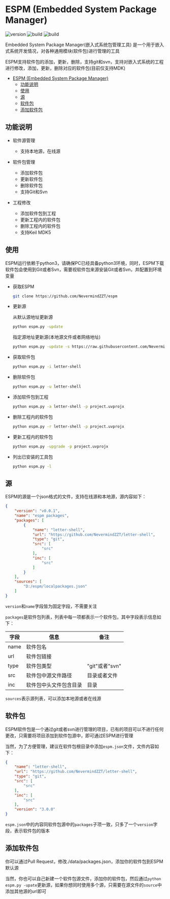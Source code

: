 # ESPM (Embedded System Package Manager)

![version](https://img.shields.io/badge/version-0.0.1-brightgreen.svg)
![build](https://img.shields.io/badge/build-2020.04.16-brightgreen.svg)
![build](https://img.shields.io/badge/license-MIT-brightgreen.svg)

Embedded System Package Manager(嵌入式系统包管理工具) 是一个用于嵌入式系统开发情况，对各种通用模块(软件包)进行管理的工具

ESPM支持软件包的添加，更新，删除，支持git和svn，支持对嵌入式系统的工程进行修改，添加，更新，删除对应的软件包(目前仅支持MDK)

- [ESPM (Embedded System Package Manager)](#espm-embedded-system-package-manager)
  - [功能说明](#功能说明)
  - [使用](#使用)
  - [源](#源)
  - [软件包](#软件包)
  - [添加软件包](#添加软件包)

## 功能说明

- 软件源管理

  - 支持本地源，在线源

- 软件包管理

  - 添加软件包
  - 更新软件包
  - 删除软件包
  - 支持Git和Svn

- 工程修改

  - 添加软件包到工程
  - 更新工程内的软件包
  - 删除工程内的软件包
  - 支持Keil MDK5

## 使用

ESPM运行依赖于python3，请确保PC已经具备python3环境，同时，ESPM下载软件包会使用到Git或者Svn，需要视软件包来源安装Git或者Svn，并配置到环境变量

- 获取ESPM

    ```sh
    git clone https://github.com/NevermindZZT/espm
    ```

- 更新源

    从默认源地址更新源

    ```sh
    python espm.py -update
    ```

    指定源地址更新源(本地源文件或者网络地址)

    ```sh
    python espm.py -update -s https://raw.githubusercontent.com/NevermindZZT/espm/master/data/packages.json
    ```

- 获取软件包

    ```sh
    python espm.py -i letter-shell
    ```

- 删除软件包

    ```sh
    python espm.py -u letter-shell
    ```

- 添加软件包到工程

    ```sh
    python espm.py -a letter-shell -p project.uvprojx
    ```

- 删除工程内的软件包

    ```sh
    python espm.py -r letter-shell -p project.uvprojx
    ```

- 更新工程内的软件包

    ```sh
    python espm.py -upgrade -p project.uvprojx
    ```

- 列出已安装的工具包

    ```sh
    python espm.py -l
    ```

## 源

ESPM的源是一个json格式的文件，支持在线源和本地源，源内容如下：

```json
{
    "version": "v0.0.1",
    "name": "espm packages",
    "packages": [
        {
            "name": "letter-shell",
            "url": "https://github.com/NevermindZZT/letter-shell",
            "type": "git",
            "src": [
                "src"
            ],
            "inc": [
                "src"
            ]
        }
    ],
    "sources": [
        "D:/espm/localpackages.json"
    ]
}
```

`version`和`name`字段皆为固定字段，不需要关注

`packages`是软件包列表，列表中每一项都表示一个软件包，其中字段表示信息如下：

| 字段 | 信息                   | 备注           |
| ---- | ---------------------- | -------------- |
| name | 软件包名               |                |
| url  | 软件包链接             |                |
| type | 软件包类型             | "git"或者"svn" |
| src  | 软件包中源文件路径     | 目录或者文件   |
| inc  | 软件包中头文件包含目录 | 目录           |

`sources`表示源列表，可以添加本地源或者在线源

## 软件包

ESPM软件包是一个通过git或者svn进行管理的项目，已有的项目可以不进行任何更改，只需要将项目添加到软件包源中，即可通过ESPM进行管理

当然，为了方便管理，建议在软件包根目录中添加`espm.json`文件，文件内容如下：

```json
{
    "name": "letter-shell",
    "url": "https://github.com/NevermindZZT/letter-shell",
    "type": "git",
    "src": [
        "src"
    ],
    "inc": [
        "src"
    ],
    "version": "3.0.0"
}
```

`espm.json`中的内容同软件包源中的`packages`子项一致，只多了一个`version`字段，表示软件包的版本

## 添加软件包

你可以通过Pull Request，修改./data/packages.json，添加你的软件包到ESPM默认源

当然，你也可以自己新建一个软件包源文件，添加你的软件包，然后通过`python espm.py -upate`更新源，如果你想同时使用多个源，只需要在源文件的`source`中添加其他源的url即可
